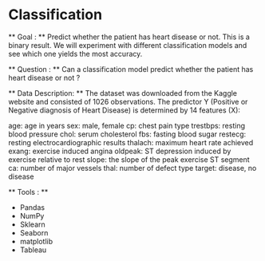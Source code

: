 # Classification
** Goal : **
Predict whether the patient has heart disease or not. This is a binary result. We will experiment with different classification models and see which
one yields the most accuracy.

** Question : **
Can a classification model predict whether the patient has heart disease or not ?

** Data Description: **
The dataset was downloaded from the Kaggle website and consisted of 1026 observations. The predictor Y (Positive or Negative diagnosis of Heart Disease) 
is determined by 14 features (X):

age: age in years
sex: male,  female
cp: chest pain type
trestbps: resting blood pressure
chol: serum cholesterol
fbs: fasting blood sugar
restecg: resting electrocardiographic results
thalach: maximum heart rate achieved
exang: exercise induced angina
oldpeak: ST depression induced by exercise relative to rest
slope: the slope of the peak exercise ST segment
ca: number of major vessels
thal: number of defect type
target: disease, no disease

** Tools : **
- Pandas
- NumPy
- Sklearn
- Seaborn
- matplotlib
- Tableau


